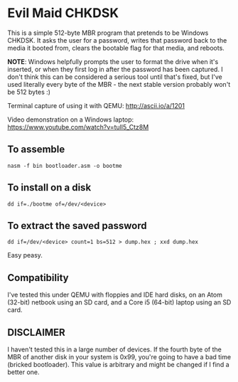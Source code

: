 Evil Maid CHKDSK
===============
This is a simple 512-byte MBR program that pretends to be Windows CHKDSK. It asks the user for a password, writes that password back to the media it booted from, clears the bootable flag for that media, and reboots.

**NOTE**: Windows helpfully prompts the user to format the drive when it's inserted, or when they first log in after the password has been captured. I don't think this can be considered a serious tool until that's fixed, but I've used literally every byte of the MBR - the next stable version probably won't be 512 bytes :)

Terminal capture of using it with QEMU: http://ascii.io/a/1201

Video demonstration on a Windows laptop: https://www.youtube.com/watch?v=tull5_Ctz8M

To assemble
----------
`nasm -f bin bootloader.asm -o bootme`

To install on a disk
------------------
`dd if=./bootme of=/dev/<device>`

To extract the saved password
------------------
`dd if=/dev/<device> count=1 bs=512 > dump.hex ; xxd dump.hex`


Easy peasy.

Compatibility
------------
I've tested this under QEMU with floppies and IDE hard disks, on an Atom (32-bit) netbook using an SD card, and a Core i5 (64-bit) laptop using an SD card.

DISCLAIMER
----------
I haven't tested this in a large number of devices. If the fourth byte of the MBR of another disk in your system is 0x99, you're going to have a bad time (bricked bootloader). This value is arbitrary and might be changed if I find a better one.
